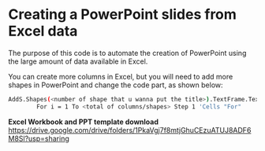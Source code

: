 # Creating a PowerPoint slides from Excel data

The purpose of this code is to automate the creation of PowerPoint using the large amount of data available in Excel.

You can create more columns in Excel, but you will need to add more shapes in PowerPoint and change the code part, as shown below:

```bash
AddS.Shapes(<number of shape that u wanna put the title>).TextFrame.TextRange = DataRow.Cells(2, 1)
        For i = 1 To <total of columns/shapes> Step 1 'Cells "For"
```
**Excel Workbook and PPT template download**
https://drive.google.com/drive/folders/1PkaVgj7f8mtjGhuCEzuATUJ8ADF6M8Sl?usp=sharing
